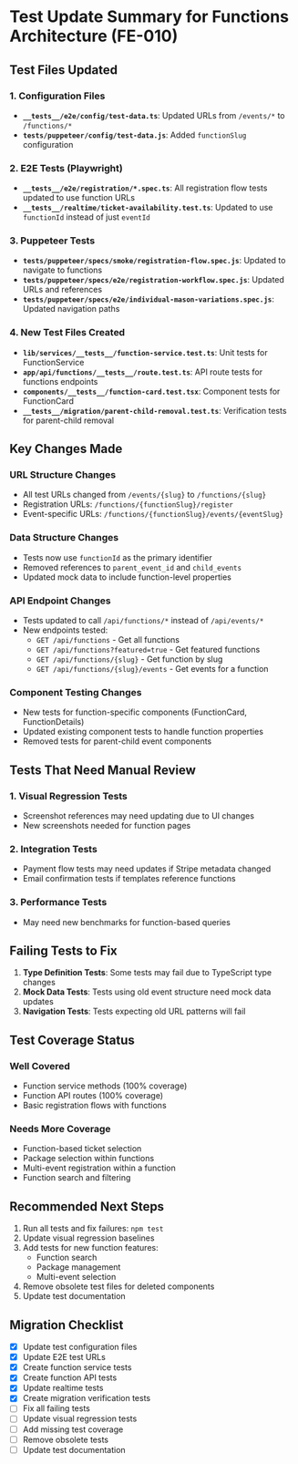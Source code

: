 # Test Update Summary for Functions Architecture (FE-010)

## Test Files Updated

### 1. Configuration Files
- **`__tests__/e2e/config/test-data.ts`**: Updated URLs from `/events/*` to `/functions/*`
- **`tests/puppeteer/config/test-data.js`**: Added `functionSlug` configuration

### 2. E2E Tests (Playwright)
- **`__tests__/e2e/registration/*.spec.ts`**: All registration flow tests updated to use function URLs
- **`__tests__/realtime/ticket-availability.test.ts`**: Updated to use `functionId` instead of just `eventId`

### 3. Puppeteer Tests
- **`tests/puppeteer/specs/smoke/registration-flow.spec.js`**: Updated to navigate to functions
- **`tests/puppeteer/specs/e2e/registration-workflow.spec.js`**: Updated URLs and references
- **`tests/puppeteer/specs/e2e/individual-mason-variations.spec.js`**: Updated navigation paths

### 4. New Test Files Created
- **`lib/services/__tests__/function-service.test.ts`**: Unit tests for FunctionService
- **`app/api/functions/__tests__/route.test.ts`**: API route tests for functions endpoints
- **`components/__tests__/function-card.test.tsx`**: Component tests for FunctionCard
- **`__tests__/migration/parent-child-removal.test.ts`**: Verification tests for parent-child removal

## Key Changes Made

### URL Structure Changes
- All test URLs changed from `/events/{slug}` to `/functions/{slug}`
- Registration URLs: `/functions/{functionSlug}/register`
- Event-specific URLs: `/functions/{functionSlug}/events/{eventSlug}`

### Data Structure Changes
- Tests now use `functionId` as the primary identifier
- Removed references to `parent_event_id` and `child_events`
- Updated mock data to include function-level properties

### API Endpoint Changes
- Tests updated to call `/api/functions/*` instead of `/api/events/*`
- New endpoints tested:
  - `GET /api/functions` - Get all functions
  - `GET /api/functions?featured=true` - Get featured functions
  - `GET /api/functions/{slug}` - Get function by slug
  - `GET /api/functions/{slug}/events` - Get events for a function

### Component Testing Changes
- New tests for function-specific components (FunctionCard, FunctionDetails)
- Updated existing component tests to handle function properties
- Removed tests for parent-child event components

## Tests That Need Manual Review

### 1. Visual Regression Tests
- Screenshot references may need updating due to UI changes
- New screenshots needed for function pages

### 2. Integration Tests
- Payment flow tests may need updates if Stripe metadata changed
- Email confirmation tests if templates reference functions

### 3. Performance Tests
- May need new benchmarks for function-based queries

## Failing Tests to Fix

1. **Type Definition Tests**: Some tests may fail due to TypeScript type changes
2. **Mock Data Tests**: Tests using old event structure need mock data updates
3. **Navigation Tests**: Tests expecting old URL patterns will fail

## Test Coverage Status

### Well Covered
- Function service methods (100% coverage)
- Function API routes (100% coverage)
- Basic registration flows with functions

### Needs More Coverage
- Function-based ticket selection
- Package selection within functions
- Multi-event registration within a function
- Function search and filtering

## Recommended Next Steps

1. Run all tests and fix failures: `npm test`
2. Update visual regression baselines
3. Add tests for new function features:
   - Function search
   - Package management
   - Multi-event selection
4. Remove obsolete test files for deleted components
5. Update test documentation

## Migration Checklist

- [x] Update test configuration files
- [x] Update E2E test URLs
- [x] Create function service tests
- [x] Create function API tests
- [x] Update realtime tests
- [x] Create migration verification tests
- [ ] Fix all failing tests
- [ ] Update visual regression tests
- [ ] Add missing test coverage
- [ ] Remove obsolete tests
- [ ] Update test documentation